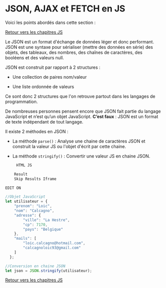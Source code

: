 # JSON, AJAX et FETCH en JS

Voici les points abordés dans cette section : 

[Retour vers les chapitres JS](https://github.com/CalcagnoLoic/aide_memoire/blob/main/R%C3%A9pertoire/js.md)

Le JSON est un format d'échange de données léger et donc performant. JSON est une syntaxe pour sérialiser (mettre des données en série) des objets, des tableaux, des nombres, des chaînes de caractères, des booléens et des valeurs null.

JSON est construit par rapport à 2 structures : 

* Une collection de paires nom/valeur

* Une liste ordonnée de valeurs

Ce sont donc 2 structures que l'on retrouve partout dans les langages de programmation.

De nombreuses personnes pensent encore que JSON fait partie du langage JavaScript et n’est qu’un objet JavaScript. **C’est faux** : JSON est un format de texte indépendant de tout langage.

Il existe 2 méthodes en JSON :

- La méthode `parse()` : Analyse une chaine de caractères JSON et construit la valeur JS ou l'objet d'écrit par cette chaine. 

- La méthode `stringify()` : Convertir une valeur JS en chaine JSON. 

```js
     HTML JS 

    Result
    Skip Results Iframe

EDIT ON

//Objet JavaScript
let utilisateur = {
    "prenom": "Loic",
    "nom": "Calcagno",
    "adresse": {
        "ville": "La Hestre",
        "cp": 7170,
        "pays": "Belgique"
    },
    "mails": [
        "loic.calcagno@hotmail.com",
        "calcagnoloic93@gmail.com"
    ]
  };

//Conversion en chaine JSON
let json = JSON.stringify(utilisateur);
```

[Retour vers les chapitres JS](https://github.com/CalcagnoLoic/aide_memoire/blob/main/R%C3%A9pertoire/js.md)